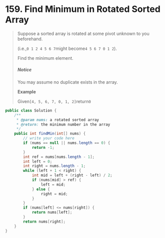 # 159. Find Minimum in Rotated Sorted Array

> Suppose a sorted array is rotated at some pivot unknown to you beforehand.
>
> \(i.e.,`0 1 2 4 5 6 7`might become`4 5 6 7 0 1 2`\).
>
> Find the minimum element.
>
> ##### Notice
>
> You may assume no duplicate exists in the array.
>
> **Example**
>
> Given`[4, 5, 6, 7, 0, 1, 2]`return`0`

```java
public class Solution {
    /**
     * @param nums: a rotated sorted array
     * @return: the minimum number in the array
     */
    public int findMin(int[] nums) {
        // write your code here
        if (nums == null || nums.length == 0) {
            return -1;
        }
        int ref = nums[nums.length - 1];
        int left = 0;
        int right = nums.length - 1;
        while (left + 1 < right) {
            int mid = left + (right - left) / 2;
            if (nums[mid] > ref) {
                left = mid;
            } else {
                right = mid;
            }
        }
        if (nums[left] <= nums[right]) {
            return nums[left];
        }
        return nums[right];
    }
}
```



